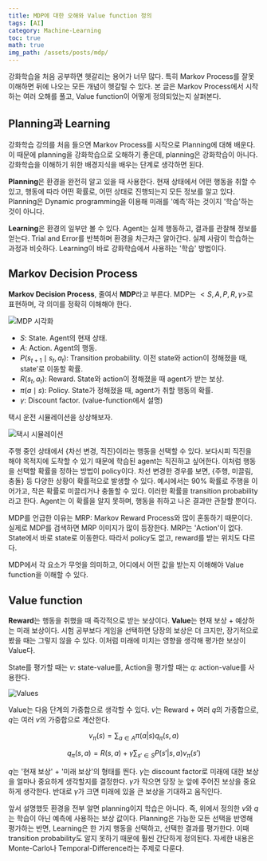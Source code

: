 ```yaml
---
title: MDP에 대한 오해와 Value function 정의
tags: [AI]
category: Machine-Learning
toc: true 
math: true
img_path: /assets/posts/mdp/
---
```


강화학습을 처음 공부하면 헷갈리는 용어가 너무 많다. 특히 Markov Process를 잘못 이해하면 뒤에 나오는 모든 개념이 헷갈릴 수 있다. 본 글은 Markov Process에서 시작하는 여러 오해를 풀고, Value function이 어떻게 정의되었는지 살펴본다.

## Planning과 Learning

강화학습 강의를 처음 들으면 Markov Process를 시작으로 Planning에 대해 배운다. 이 때문에 planning을 강화학습으로 오해하기 좋은데, planning은 강화학습이 아니다. 강화학습을 이해하기 위한 배경지식을 배우는 단계로 생각하면 된다.

**Planning**은 환경을 완전히 알고 있을 때 사용한다. 현재 상태에서 어떤 행동을 취할 수 있고, 행동에 따라 어떤 확률로, 어떤 상태로 진행되는지 모든 정보를 알고 있다. Planning은 Dynamic programming을 이용해 미래를 '예측'하는 것이지 '학습'하는 것이 아니다.

**Learning**은 환경의 일부만 볼 수 있다. Agent는 실제 행동하고, 결과를 관찰해 정보를 얻는다. Trial and Error를 반복하며 환경을 차근차근 알아간다. 실제 사람이 학습하는 과정과 비슷하다. Learning이 바로 강화학습에서 사용하는 '학습' 방법이다.

## Markov Decision Process

**Markov Decision Process**, 줄여서 **MDP**라고 부른다. MDP는 $<S, A, P, R, \gamma>$로 표현하며, 각 의미를 정확히 이해해야 한다.

![MDP 시각화](mdp.png)

- $S$: State. Agent의 현재 상태.
- $A$: Action. Agent의 행동.
- $P(s_{t+1}\mid s_t, a_t)$: Transition probability. 이전 state와 action이 정해졌을 때, state'로 이동할 확률.
- $R(s_t, a_t)$: Reward. State와 action이 정해졌을 때 agent가 받는 보상.
- $\pi(a\mid s)$: Policy. State가 정해졌을 때, agent가 취할 행동의 확률.
- $\gamma$: Discount factor. (value-function에서 설명)

택시 운전 시뮬레이션을 상상해보자.

![택시 시뮬레이션](mdp-example.png)

주행 중인 상태에서 {차선 변경, 직진}이라는 행동을 선택할 수 있다. 보다시피 직진을 해야 목적지에 도착할 수 있기 때문에 학습된 agent는 직진하고 싶어한다. 이처럼 행동을 선택할 확률을 정하는 방법이 policy이다. 차선 변경한 경우를 보면, {주행, 미끌림, 충돌} 등 다양한 상황이 확률적으로 발생할 수 있다. 예시에서는 90% 확률로 주행을 이어가고, 작은 확률로 미끌리거나 충돌할 수 있다. 이러한 확률을 transition probability라고 한다. Agent는 이 확률을 알지 못하며, 행동을 취하고 나온 결과만 관찰할 뿐이다.

MDP를 언급한 이유는 MRP: Markov Reward Process와 많이 혼동하기 때문이다. 실제로 MDP를 검색하면 MRP 이미지가 많이 등장한다. MRP는 'Action'이 없다. State에서 바로 state로 이동한다. 따라서 policy도 없고, reward를 받는 위치도 다르다.

MDP에서 각 요소가 무엇을 의미하고, 어디에서 어떤 값을 받는지 이해해야 Value function을 이해할 수 있다.

## Value function

**Reward**는 행동을 취했을 때 즉각적으로 받는 보상이다. **Value**는 현재 보상 + 예상하는 미래 보상이다. 시험 공부보다 게임을 선택하면 당장의 보상은 더 크지만, 장기적으로 봤을 때는 그렇지 않을 수 있다. 이처럼 미래에 미치는 영향을 생각해 평가한 보상이 Value다.

State를 평가할 때는 $v$: state-value를, Action을 평가할 때는 $q$: action-value를 사용한다.

![Values](value.png)

Value는 다음 단계의 가중합으로 생각할 수 있다. $v$는 Reward + 여러 $q$의 가중합으로, $q$는 여러 $v$의 가중합으로 계산한다.

$$v_{\pi}(s) = \sum_{a\in A} \pi(a|s)q_{\pi}(s, a)$$

$$q_{\pi}(s, a) = R(s, a) + \gamma \sum_{s'\in S} P(s'|s, a) v_{\pi}(s')$$

$q$는 '현재 보상' + '미래 보상'의 형태를 띈다. $\gamma$는 discount factor로 미래에 대한 보상을 얼마나 중요하게 생각할지를 결정한다. $\gamma$가 작으면 당장 눈 앞에 주어진 보상을 중요하게 생각한다. 반대로 $\gamma$가 크면 미래에 있을 큰 보상을 기대하고 움직인다.

앞서 설명했듯 환경을 전부 알면 planning이지 학습은 아니다. 즉, 위에서 정의한 $v$와 $q$는 학습이 아닌 예측에 사용하는 보상 값이다. Planning은 가능한 모든 선택을 반영해 평가하는 반면, Learning은 한 가지 행동을 선택하고, 선택한 결과를 평가한다. 이때 transition probability도 알지 못하기 때문에 훨씬 간단하게 정의된다. 자세한 내용은 Monte-Carlo나 Temporal-Difference라는 주제로 다룬다.
